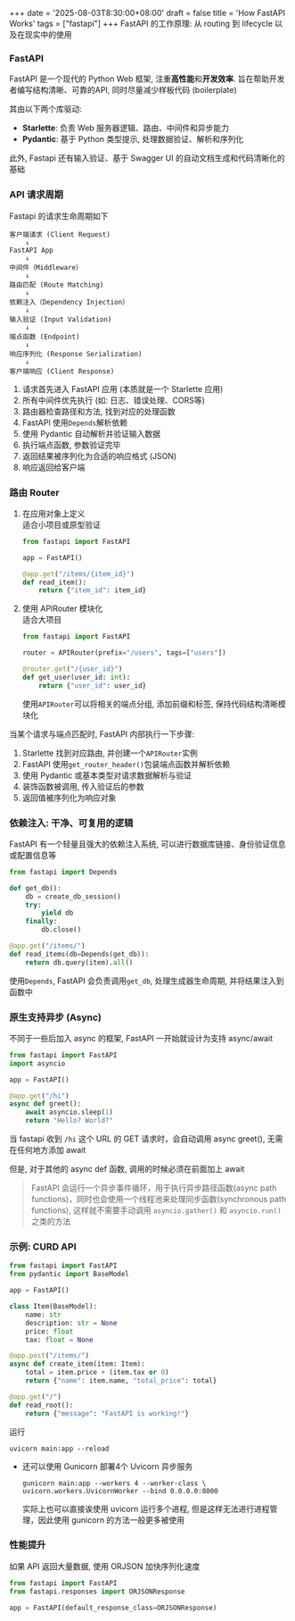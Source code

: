 +++
date = '2025-08-03T8:30:00+08:00'
draft = false
title = 'How FastAPI Works'
tags = ["fastapi"]
+++
FastAPI 的工作原理: 从 routing 到 lifecycle 以及在现实中的使用

### FastAPI
FastAPI 是一个现代的 Python Web 框架, 注重**高性能**和**开发效率**. 旨在帮助开发者编写结构清晰、可靠的API, 同时尽量减少样板代码 (boilerplate)

其由以下两个库驱动:
- **Starlette**: 负责 Web 服务器逻辑、路由、中间件和异步能力
- **Pydantic**: 基于 Python 类型提示, 处理数据验证、解析和序列化

此外, Fastapi 还有输入验证、基于 Swagger UI 的自动文档生成和代码清晰化的基础


### API 请求周期
Fastapi 的请求生命周期如下
```
客户端请求 (Client Request)
    ↓
FastAPI App
    ↓
中间件（Middleware）
    ↓
路由匹配 (Route Matching)
    ↓
依赖注入（Dependency Injection）
    ↓
输入验证 (Input Validation)
    ↓
端点函数 (Endpoint)
    ↓
响应序列化 (Response Serialization)
    ↓
客户端响应 (Client Response)
```
1. 请求首先进入 FastAPI 应用 (本质就是一个 Starlette 应用)
2. 所有中间件优先执行 (如: 日志、错误处理、CORS等)
3. 路由器检查路径和方法, 找到对应的处理函数
4. FastAPI 使用`Depends`解析依赖
5. 使用 Pydantic 自动解析并验证输入数据
6. 执行端点函数, 参数验证完毕
7. 返回结果被序列化为合适的响应格式 (JSON)
8. 响应返回给客户端

### 路由 Router
1. 在应用对象上定义  
    适合小项目或原型验证
    ```python
    from fastapi import FastAPI

    app = FastAPI()

    @app.get("/items/{item_id}")
    def read_item():
        return {"item_id": item_id}
    ```
2. 使用 APIRouter 模块化  
    适合大项目
    ```python
    from fastapi import FastAPI
    
    router = APIRouter(prefix="/users", tags=["users"])

    @router.get("/{user_id}")
    def get_user(user_id: int):
        return {"user_id": user_id}
    ```
    使用`APIRouter`可以将相关的端点分组, 添加前缀和标签, 保持代码结构清晰模块化

当某个请求与端点匹配时, FastAPI 内部执行一下步骤:
1. Starlette 找到对应路由, 并创建一个`APIRouter`实例
2. FastAPI 使用`get_router_header()`包装端点函数并解析依赖
3. 使用 Pydantic 或基本类型对请求数据解析与验证
4. 装饰函数被调用, 传入验证后的参数
5. 返回值被序列化为响应对象

### 依赖注入: 干净、可复用的逻辑
FastAPI 有一个轻量且强大的依赖注入系统, 可以进行数据库链接、身份验证信息或配置信息等
```python
from fastapi import Depends

def get_db():
    db = create_db_session()
    try:
        yield db
    finally:
        db.close()

@app.get("/items/")
def read_items(db=Depends(get_db)):
    return db.query(item).all()
```
使用`Depends`, FastAPI 会负责调用`get_db`, 处理生成器生命周期, 并将结果注入到函数中


### 原生支持异步 (Async)
不同于一些后加入 async 的框架, FastAPI 一开始就设计为支持 async/await
```python
from fastapi import FastAPI
import asyncio

app = FastAPI()

@app.get("/hi")
async def greet():
    await asyncio.sleep(1)
    return "Hello? World?"
```
当 fastapi 收到 `/hi` 这个 URL 的 GET 请求时，会自动调用 async greet(), 无需在任何地方添加 await 

但是, 对于其他的 async def 函数, 调用的时候必须在前面加上 await

> FastAPI 会运行一个异步事件循环，用于执行异步路径函数(async path functions)，同时也会使用一个线程池来处理同步函数(synchronous path functions), 这样就不需要手动调用 `asyncio.gather()` 和 `asyncio.run()` 之类的方法


### 示例: CURD API
```python
from fastapi import FastAPI
from pydantic import BaseModel

app = FastAPI()

class Item(BaseModel):
    name: str
    description: str = None
    price: float
    tax: float = None

@app.post("/items/")
async def create_item(item: Item):
    total = item.price + (item.tax or 0)
    return {"name": item.name, "total_price": total}

@app.get("/")
def read_root():
    return {"message": "FastAPI is working!"}
```

运行
```
uvicorn main:app --reload
```

- 还可以使用 Gunicorn 部署4个 Uvicorn 异步服务
    ```
    gunicorn main:app --workers 4 --worker-class \
    uvicorn.workers.UvicornWorker --bind 0.0.0.0:8000
    ```
    实际上也可以直接诶使用 uvicorn 运行多个进程, 但是这样无法进行进程管理，因此使用 gunicorn 的方法一般更多被使用

### 性能提升
如果 API 返回大量数据, 使用 ORJSON 加快序列化速度
```python
from fastapi import FastAPI
from fastapi.responses import ORJSONResponse

app = FastAPI(default_response_class=ORJSONResponse)
```
